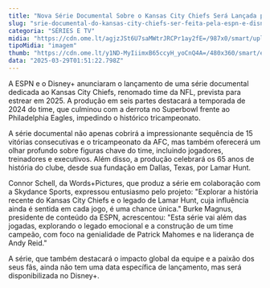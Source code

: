 ```yaml
---
title: "Nova Série Documental Sobre o Kansas City Chiefs Será Lançada pela ESPN e Disney+"
slug: "srie-documental-do-kansas-city-chiefs-ser-feita-pela-espn-e-disney"
categoria: "SÉRIES E TV"
midia: "https://cdn.ome.lt/agjzJSt6U7saMWtrJRCPr1ay2fE=/987x0/smart/uploads/conteudo/fotos/Design_sem_nome_-_2025-03-28T215758.430.png"
tipoMidia: "imagem"
thumb: "https://cdn.ome.lt/y1ND-MyIiimxB65ccyH_yoCnQ4A=/480x360/smart/extras/conteudos/Design_sem_nome_-_2025-03-28T215758.430.png"
data: "2025-03-29T01:51:22.798Z"
---
```


A ESPN e o Disney+ anunciaram o lançamento de uma série documental dedicada ao Kansas City Chiefs, renomado time da NFL, prevista para estrear em 2025. A produção em seis partes destacará a temporada de 2024 do time, que culminou com a derrota no Superbowl frente ao Philadelphia Eagles, impedindo o histórico tricampeonato.

A série documental não apenas cobrirá a impressionante sequência de 15 vitórias consecutivas e o tricampeonato da AFC, mas também oferecerá um olhar profundo sobre figuras chave do time, incluindo jogadores, treinadores e executivos. Além disso, a produção celebrará os 65 anos de história do clube, desde sua fundação em Dallas, Texas, por Lamar Hunt.

Connor Schell, da Words+Pictures, que produz a série em colaboração com a Skydance Sports, expressou entusiasmo pelo projeto: "Explorar a história recente do Kansas City Chiefs e o legado de Lamar Hunt, cuja influência ainda é sentida em cada jogo, é uma chance única." Burke Magnus, presidente de conteúdo da ESPN, acrescentou: "Esta série vai além das jogadas, explorando o legado emocional e a construção de um time campeão, com foco na genialidade de Patrick Mahomes e na liderança de Andy Reid."

A série, que também destacará o impacto global da equipe e a paixão dos seus fãs, ainda não tem uma data específica de lançamento, mas será disponibilizada no Disney+.